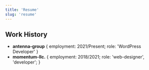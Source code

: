 ```yaml
---
title: 'Resume'
slug: 'resume'
---
```


## Work History
- **antenna-group** { employment: 2021/Present; role: 'WordPress Developer' }
- **momentum-llc.** { employment: 2018/2021; role: 'web-designer', 'developer'; }
